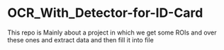 # OCR_With_Detector-for-ID-Card
This repo is Mainly about a project in which we get some ROIs and over these ones and extract data and then fill it into file
